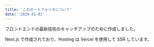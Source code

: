 ```yaml
---
title: 'このポートフォリオについて'
date: '2020-01-01'
---
```


フロントエンドの最新技術のキャッチアップのために作成しました。

Next.js で作成されており、Hosting は Vercel を使用して SSR しています。

